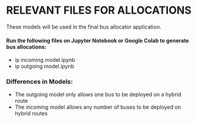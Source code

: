 # RELEVANT FILES FOR ALLOCATIONS
These models will be used in the final bus allocator application.

#### Run the following files on Jupyter Notebook or Google Colab to generate bus allocations:
- ip incoming model.ipynb
- ip outgoing model.ipynb

### Differences in Models:
- The outgoing model only allows one bus to be deployed on a hybrid route
- The incoming model allows any number of buses to be deployed on hybrid routes
